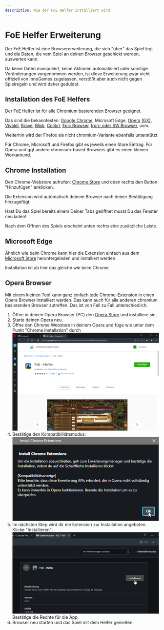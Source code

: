 ```yaml
---
description: Wie der FoE Helfer installiert wird
---
```


# FoE Helfer Erweiterung

Der FoE Helfer ist eine Browsererweiterung, die sich "über" das Spiel legt und die Daten, die vom Spiel an deinen Browser geschickt werden, auswerten kann.

Da keine Daten manipuliert, keine Aktionen automatisiert oder sonstige Veränderungen vorgenommen werden, ist diese Erweiterung zwar nicht offiziell von InnoGames zugelassen, verstößt aber auch nicht gegen Spielregeln und wird daher geduldet.

## Installation des FoE Helfers

Der FoE Helfer ist für alle Chromium basierenden Browser geeignet.

Das sind die bekanntesten: [Google Chrome](https://www.google.com/chrome/), Microsoft Edge, [Opera](https://www.opera.com/) [(GX)](https://www.opera.com/de/gx), [Vivaldi](https://vivaldi.com/), [Brave](https://brave.com/), [Blisk](https://blisk.io/), [Colibri](https://colibri.opqr.co/), [Epic Browser](https://www.epicbrowser.com/), [Iron- oder SW Browser](https://www.srware.net/iron/), uvm.

Weiterhin wird der Firefox als nicht chromium-Variante ebenfalls unterstützt.

Für Chrome, Microsoft und Firefox gibt es jeweils einen Store Eintrag. Für Opera und ggf andere chromium-based Browsers gibt es einen kleinen Workaround.

## Chrome Installation

Den Chrome-Webstore aufrufen: [Chrome Store](https://chrome.google.com/webstore/detail/foe-helper/bkagcmloachflbbkfmfiggipaelfamdf) und oben rechts den Button "Hinzufügen" anklicken.

Die Extension wird automatisch deinem Browser nach deiner Bestätigung hinzugefügt.

<div data-gb-custom-block data-tag="hint" data-style='info'>
Hast Du das Spiel bereits einem Deiner Tabs geöffnet musst Du das Fenster neu laden!
</div>

Nach dem Öffnen des Spiels erscheint unten rechts eine zusätzliche Leiste.

## Microsoft Edge

Ähnlich wie beim Chrome kann hier die Extension einfach aus dem [Microsoft Store](https://microsoftedge.microsoft.com/addons/detail/foe-helfer/cpmacpalonncbafboibpcjcpadloannb) heruntergeladen und installiert werden.

Installation ist ab hier das gleiche wie beim Chrome.

## Opera Browser

Mit einem kleinen Tool kann ganz einfach jede Chrome-Extension in einen Opera Browser installiert werden. Das kann auch für alle anderen chromium basierenden Browser zutreffen. Das ist von Fall zu Fall unterschiedlich.

1. Öffne in deinen Opera Browser (PC) den [Opera Store](https://addons.opera.com/de/extensions/details/install-chrome-extensions/) und installiere sie.
2. Starte deinen Opera neu.
3. Öffne den Chrome Webstore in deinem Opera und füge wie unter dem Punkt "Chrome Installation" durch ![FoE Helfer aus dem Chrome-Store installieren](./.images/foe-helfer-in-operea-installieren.png)
4. Bestätige den Kompatibilitätsmodus: ![Kompatibilität bestätigen](./.images/kompatibilitaets-bestaetigung.png)
5. Im nächsten Step wird dir die Extension zur Installation angeboten. Klicke "Installieren": ![Istallation akzeptieren](./.images/extension-in-opera-installieren.png) Bestätige die Rechte für die App.
6. Browser neu starten und das Spiel mit dem Helfer genießen.




